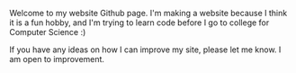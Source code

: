 Welcome to my website Github page.  I'm making a website because I think it is a fun hobby, and I'm trying to learn code before I go to college for Computer Science :)

If you have any ideas on how I can improve my site, please let me know.  I am open to improvement.
